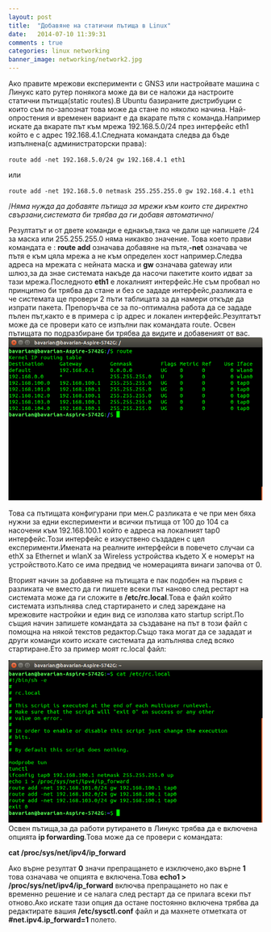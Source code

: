 ```yaml
---
layout: post
title:  "Добавяне на статични пътища в Linux"
date:   2014-07-10 11:39:31
comments : true
categories: linux networking
banner_image: networking/network2.jpg
---
```

Ако правите мрежови експерименти с GNS3 или настройвате машина с Линукс като рутер понякога може да ви се наложи да настроите статични пътища(static routes).В Ubuntu базираните дистрибуции с които съм по-запознат това може да стане по няколко начина.
Най-опростения и временен вариант е да вкарате пътя с команда.Например искате да вкарате път към мрежа 192.168.5.0/24 през интерфейс eth1 който е с адрес 192.168.4.1.Следната командата следва да бъде изпълнена(с администраторски права):

`route add -net 192.168.5.0/24 gw 192.168.4.1 eth1`

или

`route add -net 192.168.5.0 netmask 255.255.255.0 gw 192.168.4.1 eth1`



/*Няма нужда да добавяте пътища за мрежи към които сте директно свързани,системата би трябва да ги добавя автоматично*/


Резултатът и от двете команди е еднакъв,така че дали ще напишете /24 за маска или 255.255.255.0 няма никакво значение.
Това което прави командата е :
**route add** означава добавяне на пътя,**-net** означава че пътя е към цяла мрежа а не към определен хост например.Следва адреса на мрежата с нейната маска и **gw** означава gateway или шлюз,за да знае системата накъде да насочи пакетите които идват за тази мрежа.Последното **eth1** е локалният интерфейс.Не съм пробвал но принципно би трябва да стане и без се зададе интерфейс,разликата е че системата ще провери 2 пъти таблицата за да намери откъде да изпрати пакета.
Препоръчва се за по-оптимална работа да се зададе пълен път,както е в примера с ip адрес и локален интерфейс.Резултатът може да се провери като се изпълни пак командата route.
Освен пътищата по подразбиране би трябва да видите и добавеният от вас.
![route](https://github.com/etem/etem.github.io/raw/master/assets/images/route1.png)

Това са пътищата конфигурани при мен.С разликата е че при мен бяха нужни за едни експерименти и всички пътища от 100 до 104 са насочени към 192.168.100.1 който е адреса на локалният tap0 интерфейс.Този интерфейс е изкуствено създаден с цел експерименти.Имената на реалните интерфейси в повечето случаи са ethX за Ethernet и wlanX за Wireless устройства където X е номерът на устройството.Като се има предвид че номерацията винаги започва от 0.



Вторият начин за добавяне на пътищата е пак подобен на първия с разликата че вместо да ги пишете всеки път наново след рестарт на системата може да ги сложите в **/etc/rc.local**.Това е файл който системата изпълнява след стартирането и след зареждане на мрежовите настройки и един вид се използва като startup script.По същия начин запишете командата за създаване на път в този файл с помощна на някой текстов редактор.Също така могат да се зададат и други команди които искате системата да изпълнява след всяко стартиране.Ето за пример моят rc.local файл:

![route2](https://github.com/etem/etem.github.io/raw/master/assets/images/route2.png)
Освен пътища,за да работи рутирането в Линукс трябва да е включена опцията **ip forwarding**.Това може да се провери с командата:

**cat /proc/sys/net/ipv4/ip_forward**

Ако върне резултат **0** значи препращането е изключено,ако върне **1** това означава че опцията е включена.Това **echo1 > /proc/sys/net/ipv4/ip_forward**
включва препращането но пак е временно решение и се налага след рестарт да се прилага всеки път отново.Ако искате тази опция да остане постоянно включена трябва да редактирате вашия **/etc/sysctl.conf** файл и да махнете отметката от **#net.ipv4.ip_forward=1** полето.